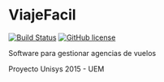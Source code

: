 # ViajeFacil

[![Build Status](https://hugofs.com/jenkins/job/ViajeFacil/badge/icon)](https://hugofs.com/jenkins/job/ViajeFacil)
[![GitHub license](https://img.shields.io/badge/license-MIT-blue.svg)](https://raw.githubusercontent.com/hugo19941994/ViajeFacil/master/LICENSE?token=AGIhm-LXN0zbS8HTBwbIoF73LEwAAm69ks5VSFaowA%3D%3D)

Software para gestionar agencias de vuelos

Proyecto Unisys 2015 - UEM
